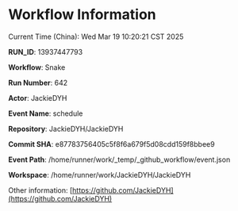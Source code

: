 # Workflow Information

Current Time (China): Wed Mar 19 10:20:21 CST 2025  

**RUN_ID**: 13937447793  

**Workflow**: Snake  

**Run Number**: 642  

**Actor**: JackieDYH  

**Event Name**: schedule  

**Repository**: JackieDYH/JackieDYH  

**Commit SHA**: e87783756405c5f8f6a679f5d08cdd159f8bbee9  

**Event Path**: /home/runner/work/_temp/_github_workflow/event.json  

**Workspace**: /home/runner/work/JackieDYH/JackieDYH  

Other information: [https://github.com/JackieDYH](https://github.com/JackieDYH)
